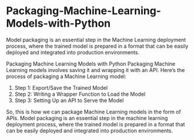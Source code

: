 # Packaging-Machine-Learning-Models-with-Python
Model packaging is an essential step in the Machine Learning deployment process, where the trained model is prepared in a format that can be easily deployed and integrated into production environments.

Packaging Machine Learning Models with Python
Packaging Machine Learning models involves saving it and wrapping it with an API. Here’s the process of packaging a Machine Learning model:

1. Step 1: Export/Save the Trained Model
2. Step 2: Writing a Wrapper Function to Load the Model
3. Step 3: Setting Up an API to Serve the Model

So, this is how we can package Machine Learning models in the form of APIs. Model packaging is an essential step in the machine learning deployment process, where the trained model is prepared in a format that can be easily deployed and integrated into production environments.
